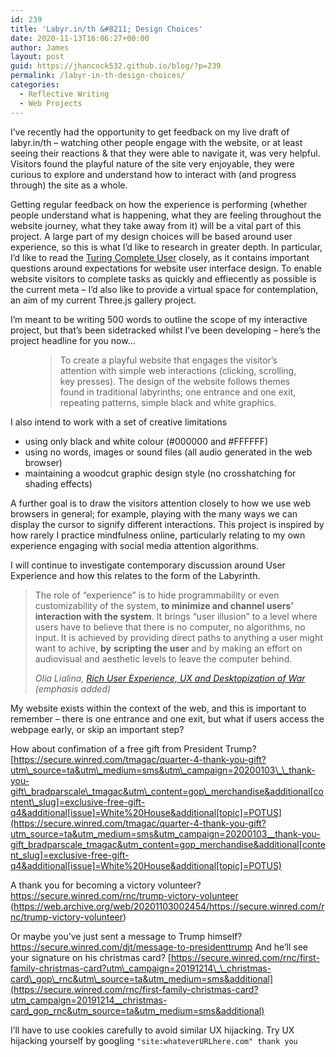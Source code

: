 ```yaml
---
id: 239
title: 'Labyr.in/th &#8211; Design Choices'
date: 2020-11-13T16:06:27+00:00
author: James
layout: post
guid: https://jhancock532.github.io/blog/?p=239
permalink: /labyr-in-th-design-choices/
categories:
  - Reflective Writing
  - Web Projects
---
```

 

I&#8217;ve recently had the opportunity to get feedback on my live draft of labyr.in/th &#8211; watching other people engage with the website, or at least seeing their reactions & that they were able to navigate it, was very helpful. Visitors found the playful nature of the site very enjoyable, they were curious to explore and understand how to interact with (and progress through) the site as a whole.

<!--more-->

Getting regular feedback on how the experience is performing (whether people understand what is happening, what they are feeling throughout the website journey, what they take away from it) will be a vital part of this project. A large part of my design choices will be based around user experience, so this is what I&#8217;d like to research in greater depth. In particular, I&#8217;d like to read the <a href="http://contemporary-home-computing.org/turing-complete-user/" data-type="URL" data-id="http://contemporary-home-computing.org/turing-complete-user/">Turing Complete User</a> closely, as it contains important questions around expectations for website user interface design. To enable website visitors to complete tasks as quickly and effiecently as possible is the current meta &#8211; I&#8217;d also like to provide a virtual space for contemplation, an aim of my current Three.js gallery project.

I&#8217;m meant to be writing 500 words to outline the scope of my interactive project, but that&#8217;s been sidetracked whilst I&#8217;ve been developing &#8211; here&#8217;s the project headline for you now&#8230;<figure class="wp-block-pullquote">

> To create a playful website that engages the visitor’s attention with simple web interactions (clicking, scrolling, key presses). The design of the website follows themes found in traditional labyrinths; one entrance and one exit, repeating patterns, simple black and white graphics.</figure> 

I also intend to work with a set of creative limitations

  * using only black and white colour (#000000 and #FFFFFF)
  * using no words, images or sound files (all audio generated in the web browser)
  * maintaining a woodcut graphic design style (no crosshatching for shading effects)

A further goal is to draw the visitors attention closely to how we use web browsers in general; for example, playing with the many ways we can display the cursor to signify different interactions. This project is inspired by how rarely I practice mindfulness online, particularly relating to my own experience engaging with social media attention algorithms.

I will continue to investigate contemporary discussion around User Experience and how this relates to the form of the Labyrinth.

<blockquote class="wp-block-quote">
  <p>
    The role of “experience” is to hide programmability or even customizability of the system, <strong>to minimize and channel users’ interaction with the system</strong>. It brings “user illusion” to a level where users have to believe that there is no computer, no algorithms, no input. It is achieved by providing direct paths to anything a user might want to achive, <strong>by</strong> <strong>scripting the user</strong> and by making an effort on audiovisual and aesthetic levels to leave the computer behind.
  </p>
  
  <cite>Olia Lialina, <a href="http://contemporary-home-computing.org/RUE/" data-type="URL" data-id="http://contemporary-home-computing.org/RUE/">Rich User Experience, UX and Desktopization of War</a> (emphasis added)</cite>
</blockquote>

My website exists within the context of the web, and this is important to remember &#8211; there is one entrance and one exit, but what if users access the webpage early, or skip an important step?

How about confimation of a free gift from President Trump? [https://secure.winred.com/tmagac/quarter-4-thank-you-gift?utm\_source=ta&utm\_medium=sms&utm\_campaign=20200103\_\_thank-you-gift\_bradparscale\_tmagac&utm\_content=gop\_merchandise&additional[content\_slug]=exclusive-free-gift-q4&additional[issue]=White%20House&additional[topic]=POTUS](https://secure.winred.com/tmagac/quarter-4-thank-you-gift?utm_source=ta&utm_medium=sms&utm_campaign=20200103__thank-you-gift_bradparscale_tmagac&utm_content=gop_merchandise&additional[content_slug]=exclusive-free-gift-q4&additional[issue]=White%20House&additional[topic]=POTUS)

A thank you for becoming a victory volunteer? <https://secure.winred.com/rnc/trump-victory-volunteer> (https://web.archive.org/web/20201103002454/https://secure.winred.com/rnc/trump-victory-volunteer)

Or maybe you&#8217;ve just sent a message to Trump himself? <https://secure.winred.com/djt/message-to-presidenttrump> And he&#8217;ll see your signature on his christmas card? [https://secure.winred.com/rnc/first-family-christmas-card?utm\_campaign=20191214\_\_christmas-card\_gop\_rnc&utm\_source=ta&utm_medium=sms&additional](https://secure.winred.com/rnc/first-family-christmas-card?utm_campaign=20191214__christmas-card_gop_rnc&utm_source=ta&utm_medium=sms&additional)

I&#8217;ll have to use cookies carefully to avoid similar UX hijacking. Try UX hijacking yourself by googling `"site:whateverURLhere.com" thank you`